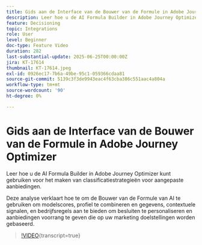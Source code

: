 ```yaml
---
title: Gids aan de Interface van de Bouwer van de Formule in Adobe Journey Optimizer
description: Leer hoe u de AI Formula Builder in Adobe Journey Optimizer kunt gebruiken voor het maken van classificatiestrategieën voor aangepaste aanbiedingen.
feature: Decisioning
topic: Integrations
role: User
level: Beginner
doc-type: Feature Video
duration: 282
last-substantial-update: 2025-06-25T00:00:00Z
jira: KT-17614
thumbnail: KT-17614.jpeg
exl-id: 0926ec17-7b6a-49be-95c1-059366cdaa81
source-git-commit: 5139c3f3de9943eac4f63cba386c551aac4a804a
workflow-type: tm+mt
source-wordcount: '90'
ht-degree: 0%

---
```


# Gids aan de Interface van de Bouwer van de Formule in Adobe Journey Optimizer

Leer hoe u de AI Formula Builder in Adobe Journey Optimizer kunt gebruiken voor het maken van classificatiestrategieën voor aangepaste aanbiedingen.

Deze analyse verklaart hoe te om de Bouwer van de Formule van AI te gebruiken om modelscores, profiel te combineren en gegevens, contextuele signalen, en bedrijfsregels aan te bieden om besluiten te personaliseren en aanbiedingen voorrang te geven die op uw marketing doelstellingen worden gebaseerd.

>[!VIDEO](https://video.tv.adobe.com/v/3464446/?learn=on&enablevpops){transcript=true}
